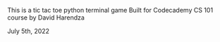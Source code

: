 This is a tic tac toe python terminal game
Built for Codecademy CS 101 course by David Harendza

July 5th, 2022